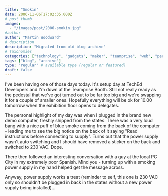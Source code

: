 ```yaml
---
title: "Smokin"
date: 2006-11-06T17:02:35.000Z
# post thumb
images:
  - "/images/post/2006-smokin.jpg"
#author
author: "Martin Woodward"
# description
description: "Migrated from old blog archive"
# Taxonomies
categories: ["technology", "gadgets", "maker", "teamprise", "web", "personal"]
tags: ["blog", "archive"]
type: "regular" # available type (regular or featured)
draft: false
---
```

I've been having one of those days today.  It's setup day at TechEd Developers and I'm down at the Teamprise Booth.  Still not really ready as the pedestal that we've got turned out to be far too big and we're swapping it for a couple of smaller ones.  Hopefully everything will be ok for 10.00 tomorrow when the exhibition floor opens to delegates. 

The personal highlight of my day was when I plugged in the brand new demo computer, freshly shipped from the states.  There was a very loud bang with a nice puff of blue smoke coming from the back of the computer - leading me to see the big notice on the back of it saying "Read instructions before connecting to supply".  Turns out that the power supply wasn't auto switching and I should have removed a sticker on the back and switched to 230 VAC.  Dope.   

There then followed an interesting conversation with a guy at the local PC City in my extremely poor Spanish.  Mind you - turning up with a smoking power supply in my hand helped get the message across. 

Anyway, power supply works a treat (reminder to self, this one is 230 VAC only so shouldn't be plugged in back in the states without a new power supply being installed)...